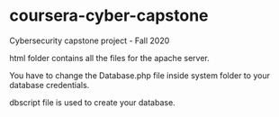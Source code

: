 # coursera-cyber-capstone
Cybersecurity capstone project - Fall 2020

html folder contains all the files for the apache server.

You have to change the Database.php file inside system folder to your database credentials.

dbscript file is used to create your database.
